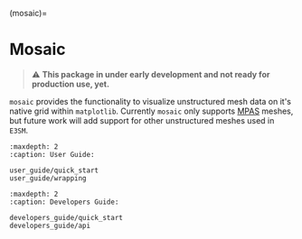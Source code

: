 (mosaic)=

# Mosaic

> ⚠️  **This package in under early development and not ready for production use, yet.**

`mosaic` provides the functionality to visualize unstructured mesh data on it's native grid within `matplotlib`. 
Currently `mosaic` only supports [MPAS](https://mpas-dev.github.io/) meshes, but future work will add support for other unstructured meshes used in `E3SM`.

```{toctree}
:maxdepth: 2
:caption: User Guide:

user_guide/quick_start
user_guide/wrapping
```

```{toctree}
:maxdepth: 2
:caption: Developers Guide:

developers_guide/quick_start
developers_guide/api
```

